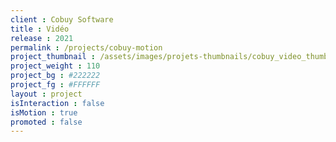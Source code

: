 ```yaml
---
client : Cobuy Software
title : Vidéo
release : 2021
permalink : /projects/cobuy-motion
project_thumbnail : /assets/images/projets-thumbnails/cobuy_video_thumb.png
project_weight : 110
project_bg : #222222
project_fg : #FFFFFF
layout : project
isInteraction : false
isMotion : true
promoted : false
---
```

